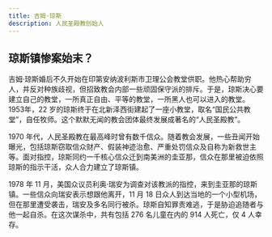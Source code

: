 ```yaml
---
title: 吉姆·琼斯
description: 人民圣殿教创始人
---
```


## 琼斯镇惨案始末？

吉姆·琼斯婚后不久开始在印第安纳波利斯市卫理公会教堂供职。他热心帮助穷人，并反对种族歧视，但招致教会内部一些顽固保守派的排斥。于是，琼斯决心要建立自己的教堂，一所真正自由、平等的教堂，一所黑人也可以进入的教堂。1953年，22 岁的琼斯终于在北新泽西街建起了一座小教堂，取名“国民公共教堂”，自任牧师。这个默默无闻的教会团体最终发展成著名的“人民圣殿教”。

1970 年代，人民圣殿教在最高峰时曾有数千信众。随着教会发展，一些丑闻开始曝光，包括琼斯窃取信众财产、假装神迹治愈、严重处罚信众及自称为新救世主等。面对指控，琼斯同约一千核心信众迁到南美洲的圭亚那，信众在那里被迫依照琼斯的指示干活，众人合力建立了琼斯镇。

1978 年 11 月，美国众议员利奥·瑞安为调查对该教派的指控，来到圭亚那的琼斯镇。一些信众向瑞安表示想跟他离开，11 月 18 日众人到达当地的一个小型机场，但在那里遭受袭击，瑞安及多名同行被杀。琼斯自知罪责难逃，于是胁迫追随者与他一起自杀。在这次谋杀中，共有包括 276 名儿童在内的 914 人死亡，仅 4 人幸存。

